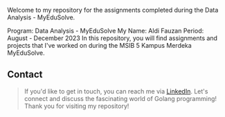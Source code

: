 Welcome to my repository for the assignments completed during the Data Analysis - MyEduSolve.

Program: Data Analysis - MyEduSolve
My Name: Aldi Fauzan
Period: August - December 2023
In this repository, you will find assignments and projects that I've worked on during the MSIB 5 Kampus Merdeka MyEduSolve.

## Contact
> If you'd like to get in touch, you can reach me via [LinkedIn](www.linkedin.com/in/aldifauzan). Let's connect and discuss the fascinating world of Golang programming!
> Thank you for visiting my repository!
